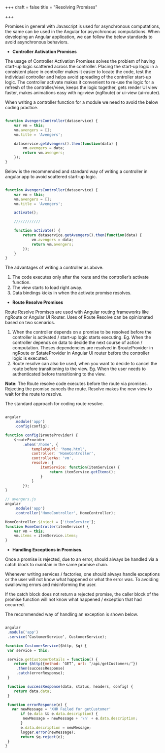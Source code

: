 +++
draft = false
title = "Resolving Promises"

+++

Promises in general with Javascript is used for asynchronous computations, the same can be used in the Angular for asynchronous computations. When developing an Angular application, we can follow the below standards to avoid asynchronous behaviors.

   * <b>Controller Activation Promises</b>

   The usage of Controller Activation Promises solves the problem of having start-up logic scattered across the controller.
Placing the start-up logic in a consistent place in controller makes it easier to locate the code, test the individual controller and helps avoid spreading of the controller start-up logic.
The controller activate makes it convenient to re-use the logic for a refresh of the controller/view, keeps the logic together, gets render UI view faster, makes animations easy with ng-view (ngRoute) or ui-view (ui-router).

When writing a controller function for a module we need to avoid the below coding practice.

```javascript

function AvengersController(dataservice) {
    var vm = this;
    vm.avengers = [];
    vm.title = 'Avengers';

    dataservice.getAvengers().then(function(data) {
        vm.avengers = data;
        return vm.avengers;
    });
}

```

Below is the recommended and standard way of writing a controller in angular app to avoid scattered start-up logic.

```javascript

function AvengersController(dataservice) {
    var vm = this;
    vm.avengers = [];
    vm.title = 'Avengers';

    activate();

    ////////////

    function activate() {
        return dataservice.getAvengers().then(function(data) {
            vm.avengers = data;
            return vm.avengers;
        });
    }
}

```

The advantages of writing a controller as above.

   1. The code executes only after the route and the controller’s activate function.
   2. The view starts to load right away.
   3. Data bindings kicks in when the activate promise resolves.


   * <b>Route Resolve Promises</b>

Route Resolve Promises are used with Angular routing frameworks like ngRoute or Angular UI Router. Uses of Route Resolve can be opinionated based on two scenarios.

   1. When the controller depends on a promise to be resolved before the controller is activated / start-up logic starts executing. Eg. When the controller depends on data to decide the next course of action / computation. Theses dependencies are resolved in $routeProvider in ngRoute or $stateProvider in Angular UI router before the controller logic is executed.
   2. Route resolve can also be used, when you want to decide to cancel the route before transitioning to the view. Eg. When the user needs to authenticated before transitioning to the view.

<b>Note:</b> The Route resolve code executes before the route via promises. Rejecting the promise cancels the route. Resolve makes the new view to wait for the route to resolve.

The standard approach for coding route resolve.

```javascript

angular
    .module('app')
    .config(config);

function config($routeProvider) {
    $routeProvider
        .when('/home', {
            templateUrl: 'home.html',
            controller: 'HomeController',
            controllerAs: 'vm',
            resolve: {
                itemService: function(itemService) {
                    return itemService.getItems();
                }
            }
        });
}

// avengers.js
angular
    .module('app')
    .controller('HomeController', HomeController);

HomeController.$inject = ['itemService'];
function HomeController(itemService) {
    var vm = this;
    vm.items = itemService.items;
}


```


   * <b>Handling Exceptions in Promises.</b>

   Once a promise is rejected, due to an error, should always be handled via a catch block to maintain in the same promise chain.

   Whenever writing services / factories, one should always handle exceptions or the user will not know what happened or what the error was. To avoiding swallowing errors and misinforming the user.

   If the catch block does not return a rejected promise, the caller block of the promise function will not know what happened / exception that had occurred.

   The recommended way of handling an exception is shown below.

   ```javascript

   angular
    .module('app')
    .service(‘CustomerService’, CustomerService);

function CustomerService($http, $q) {
	var service = this;

	service.getCustomerDetails = function() {
	   return $http({method: ‘GET’, url: ‘/api/getCustomers/’})
		.then(successResponse)
		.catch(errorResponse);
	}

	function successResponse(data, status, headers, config) {
	   return data.data;
	}

	function errorResponse(e) {
	  var newMessage = 'XHR Failed for getCustomer'
          if (e.data && e.data.description) {
           newMessage = newMessage + '\n' + e.data.description;
          }
          e.data.description = newMessage;
          logger.error(newMessage);
          return $q.reject(e);
	}
}

   ```
